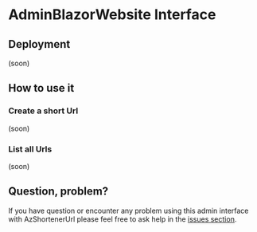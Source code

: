 # AdminBlazorWebsite Interface

## Deployment

(soon)

## How to use it

### Create a short Url

(soon)

### List all Urls

(soon)

## Question, problem?

If you have question or encounter any problem using this admin interface with AzShortenerUrl please feel free to ask help in the [issues section](https://github.com/FBoucher/AzUrlShortener/issues).